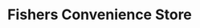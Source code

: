---
title: "Fishers Convenience Store"
url: /belper/fishers-convenience-store/
shop: convenience
---